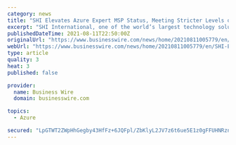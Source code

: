 ```yaml
---
category: news
title: "SHI Elevates Azure Expert MSP Status, Meeting Stricter Levels of Criteria in Recent Progress Audit"
excerpt: "SHI International, one of the world’s largest technology solutions providers, reaffirmed its Azure Expert MSP status in a rigorous third-party progres"
publishedDateTime: 2021-08-11T22:50:00Z
originalUrl: "https://www.businesswire.com/news/home/20210811005779/en/SHI-Elevates-Azure-Expert-MSP-Status-Meeting-Stricter-Levels-of-Criteria-in-Recent-Progress-Audit"
webUrl: "https://www.businesswire.com/news/home/20210811005779/en/SHI-Elevates-Azure-Expert-MSP-Status-Meeting-Stricter-Levels-of-Criteria-in-Recent-Progress-Audit"
type: article
quality: 3
heat: 3
published: false

provider:
  name: Business Wire
  domain: businesswire.com

topics:
  - Azure

secured: "LpGTWT2ZWpHhGegby43HfFz+6JQFpl/ZbKlyL2JV7z6t6ue5E1z0gFFUHNRznp2ImODu3X7D+U/bNTTqGrgaSTSmZEbpvuRCDxKqOiaAbLe74mrE7BT7uOGiBuBlffhTcStDfe8LMW65xSoHeqstOW33L6sE19za+BHdBPr6y+j4wkEBaKtfRbA75j8tdxDbiOFbSyw8bZ1vurjYNEgOR2b9FQF0CPQW8n3hpf5XkOOYFCFKMAoU/6R0XrGAawNikpstZulHjMb6xQbPLw8LoXUmJkwZRGFvwL8Iq5wNw+VxgTb8VUPwMzxlu9HF7wvSXu+lf61k0J37WKzDQ1tsp4kWURRoq1cQEBuIAcaLl/w=;4j0sTo0NarU/uiBg7VZ2Sg=="
---
```


